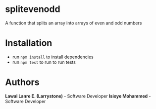 # splitevenodd
A function that splits an array into arrays of even and odd numbers

# Installation
- run `npm install` to install dependencies
- run `npm test` to run to run tests

# Authors
**Lawal Lanre E. (Larrystone)** - Software Developer
**Isioye Mohammed** - Software Developer
